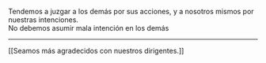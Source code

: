 Tendemos a juzgar a los demás por sus acciones, y a nosotros mismos por nuestras intenciones.  
No debemos asumir mala intención en los demás

---
[[Seamos más agradecidos con nuestros dirigentes.]]